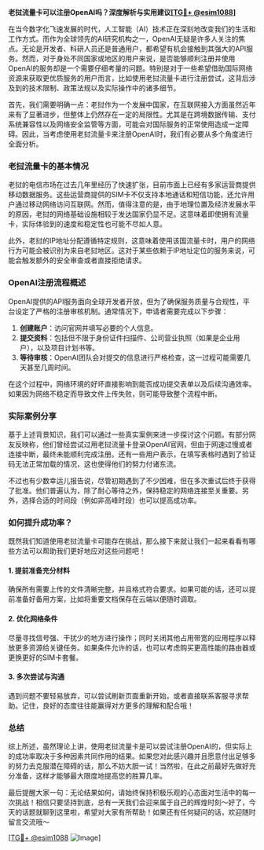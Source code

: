 **老挝流量卡可以注册OpenAI吗？深度解析与实用建议[[TG💪+ @esim1088](https://t.me/s/esim1088)]**

在当今数字化飞速发展的时代，人工智能（AI）技术正在深刻地改变我们的生活和工作方式。而作为全球领先的AI研究机构之一，OpenAI无疑是许多人关注的焦点。无论是开发者、科研人员还是普通用户，都希望有机会接触到其强大的API服务。然而，对于身处不同国家或地区的用户来说，是否能够顺利注册并使用OpenAI的服务却是一个需要仔细考量的问题。特别是对于一些希望借助国际网络资源来获取更优质服务的用户而言，比如使用老挝流量卡进行注册尝试，这背后涉及到的技术限制、政策法规以及实际操作中的诸多细节。

首先，我们需要明确一点：老挝作为一个发展中国家，在互联网接入方面虽然近年来有了显著进步，但整体上仍然存在一定的局限性。尤其是在跨境数据传输、支付系统兼容性以及网络安全监管等方面，可能会对国际服务的正常使用造成一定障碍。因此，当考虑使用老挝流量卡来注册OpenAI时，我们有必要从多个角度进行全面分析。

### 老挝流量卡的基本情况

老挝的电信市场在过去几年里经历了快速扩张，目前市面上已经有多家运营商提供移动数据服务。这些运营商提供的SIM卡不仅支持本地通话和短信功能，还允许用户通过移动网络访问互联网。然而，值得注意的是，由于地理位置及经济发展水平的原因，老挝的网络基础设施相较于发达国家仍显不足。这意味着即使拥有流量卡，实际体验到的速度和稳定性也可能不尽如人意。

此外，老挝的IP地址分配遵循特定规则，这意味着使用该国流量卡时，用户的网络行为可能会被识别为来自老挝地区。这对于某些依赖于IP地址定位的服务来说，可能会触发额外的安全审查或者直接拒绝请求。

### OpenAI注册流程概述

OpenAI提供的API服务面向全球开发者开放，但为了确保服务质量与合规性，平台设定了严格的注册审核机制。通常情况下，申请者需要完成以下步骤：

1. **创建账户**：访问官网并填写必要的个人信息。
2. **提交资料**：包括但不限于身份证件扫描件、公司营业执照（如果是企业用户），以及项目计划书等。
3. **等待审核**：OpenAI团队会对提交的信息进行严格检查，这一过程可能需要几天甚至几周时间。

在这个过程中，网络环境的好坏直接影响到能否成功提交表单以及后续沟通效率。如果因为网络不稳定而导致文件上传失败，则可能导致整个流程中断。

### 实际案例分享

基于上述背景知识，我们可以通过一些真实案例来进一步探讨这个问题。有部分网友反映称，他们曾经尝试过用老挝流量卡登录OpenAI官网，但由于网速过慢或者连接中断，最终未能顺利完成注册。还有一些用户表示，在填写表格时遇到了验证码无法正常加载的情况，这也使得他们的努力付诸东流。

不过也有少数幸运儿报告说，尽管初期遇到了不少困难，但在多次重试后终于获得了批准。他们普遍认为，除了耐心等待之外，保持稳定的网络连接至关重要。另外，选择合适的时间段（例如非高峰时段）也可以提高成功率。

### 如何提升成功率？

既然我们知道使用老挝流量卡可能存在挑战，那么接下来就让我们一起来看看有哪些方法可以帮助我们更好地应对这些问题吧！

#### 1. 提前准备充分材料
确保所有需要上传的文件清晰完整，并且格式符合要求。如果可能的话，还可以提前准备好备用方案，比如将重要文档保存在云端以便随时调取。

#### 2. 优化网络条件
尽量寻找信号强、干扰少的地方进行操作；同时关闭其他占用带宽的应用程序以释放更多资源给关键任务。如果条件允许的话，也可以考虑购买更高性能的路由器或更换更好的SIM卡套餐。

#### 3. 多次尝试与沟通
遇到问题不要轻易放弃，可以尝试刷新页面重新开始，或者直接联系客服寻求帮助。记住，良好的态度往往能赢得对方更多的理解和配合哦！

### 总结

综上所述，虽然理论上讲，使用老挝流量卡是可以尝试注册OpenAI的，但实际上的成功率取决于多种因素共同作用的结果。如果您对此感兴趣并且愿意付出足够多的努力去克服潜在障碍的话，那么不妨大胆一试！当然啦，在此之前最好先做好充分准备，这样才能够最大限度地提高您的胜算几率。

最后提醒大家一句：无论结果如何，请始终保持积极乐观的心态面对生活中的每一次挑战！相信只要坚持到底，总有一天我们会迎来属于自己的辉煌时刻～好了，今天的话题就聊到这里啦，希望对大家有所帮助！如果还有任何疑问的话，欢迎随时留言交流哦～

[[TG💪+ @esim1088](https://t.me/s/esim1088) ![Image](https://i.postimg.cc/4NQfJmqS/Snipaste-2025-05-13-00-14-12.png)]